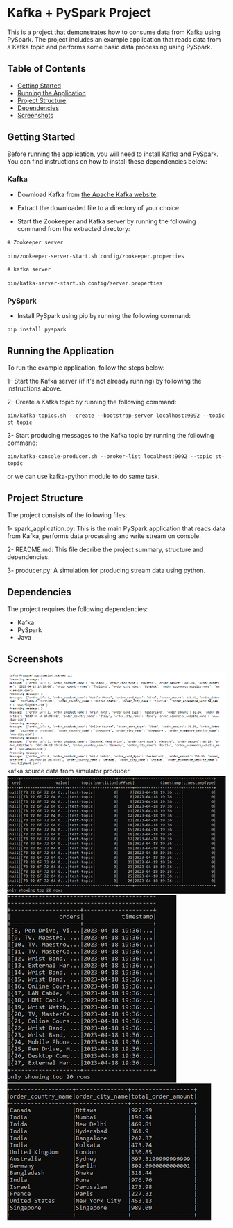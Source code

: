 # Kafka + PySpark Project

This is a project that demonstrates how to consume data from Kafka using PySpark. The project includes an example application that reads data from a Kafka topic and performs some basic data processing using PySpark.

## Table of Contents

- [Getting Started](#getting_started)
- [Running the Application](#running_the_application)
- [Project Structure](#project_structure)
- [Dependencies](#running_the_application)
- [Screenshots](#screenshots)

## Getting Started

Before running the application, you will need to install Kafka and PySpark. You can find instructions on how to install these dependencies below:

### Kafka

- Download Kafka from [the Apache Kafka website](https://kafka.apache.org/downloads).

- Extract the downloaded file to a directory of your choice.

- Start the Zookeeper and Kafka server by running the following command from the extracted directory:

```
# Zookeeper server

bin/zookeeper-server-start.sh config/zookeeper.properties
```

```
# kafka server

bin/kafka-server-start.sh config/server.properties

```
### PySpark

- Install PySpark using pip by running the following command:
```
pip install pyspark

```


## Running the Application

To run the example application, follow the steps below:

1- Start the Kafka server (if it's not already running) by following the instructions above.

2- Create a Kafka topic by running the following command:
```
bin/kafka-topics.sh --create --bootstrap-server localhost:9092 --topic st-topic

```
3- Start producing messages to the Kafka topic by running the following command:
```
bin/kafka-console-producer.sh --broker-list localhost:9092 --topic st-topic

```
 or we can use kafka-python module to do same task.



## Project Structure

The project consists of the following files:

1- spark_application.py: This is the main PySpark application that reads data from Kafka, performs data processing and write stream on console.

2- README.md: This file decribe the project summary, structure and dependencies.

3- producer.py: A simulation for producing stream data using python.

## Dependencies

The project requires the following dependencies:

- Kafka
- PySpark
- Java

## Screenshots

![Screenshot of kafka source data from simulator producer](https://github.com/Anas-Rabea/Data-Engineering/blob/main/stream%20data%20using%20kafka/End%20to%20end%20%20Kafka%20Structured%20Streaming%20project%20with%20Spark/dataproducer.png)
kafka source data from simulator producer
![Screenshot of kafka source data after encoding](https://github.com/Anas-Rabea/Data-Engineering/blob/main/stream%20data%20using%20kafka/End%20to%20end%20%20Kafka%20Structured%20Streaming%20project%20with%20Spark/kafkasourcedata.png)
![Screenshot of kafka data being processed](https://github.com/Anas-Rabea/Data-Engineering/blob/main/stream%20data%20using%20kafka/End%20to%20end%20%20Kafka%20Structured%20Streaming%20project%20with%20Spark/processeddata.png)
![Screenshot of kafka data outputs](https://github.com/Anas-Rabea/Data-Engineering/blob/main/stream%20data%20using%20kafka/End%20to%20end%20%20Kafka%20Structured%20Streaming%20project%20with%20Spark/results.png)

